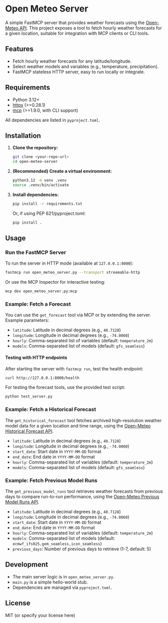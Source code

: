 # Open Meteo Server

A simple FastMCP server that provides weather forecasts using the [Open-Meteo API](https://open-meteo.com/). This project exposes a tool to fetch hourly weather forecasts for a given location, suitable for integration with MCP clients or CLI tools.

## Features

- Fetch hourly weather forecasts for any latitude/longitude.
- Select weather models and variables (e.g., temperature, precipitation).
- FastMCP stateless HTTP server, easy to run locally or integrate.

## Requirements

- Python 3.12+
- [httpx](https://www.python-httpx.org/) (>=0.28.1)
- [mcp](https://github.com/multiprocessio/mcp) (>=1.9.0, with CLI support)

All dependencies are listed in `pyproject.toml`.

## Installation

1. **Clone the repository:**
   ```bash
   git clone <your-repo-url>
   cd open-meteo-server
   ```

2. **(Recommended) Create a virtual environment:**
   ```bash
   python3.12 -m venv .venv
   source .venv/bin/activate
   ```

3. **Install dependencies:**
   ```bash
   pip install -r requirements.txt
   ```
   Or, if using PEP 621/pyproject.toml:
   ```bash
   pip install .
   ```

## Usage

### Run the FastMCP Server

To run the server in HTTP mode (available at `127.0.0.1:8000`):

```bash
fastmcp run open_meteo_server.py --transport streamable-http
```

Or use the MCP Inspector for interactive testing:

```bash
mcp dev open_meteo_server.py:mcp
```

### Example: Fetch a Forecast

You can use the `get_forecast` tool via MCP or by extending the server. Example parameters:

- `latitude`: Latitude in decimal degrees (e.g., `40.7128`)
- `longitude`: Longitude in decimal degrees (e.g., `-74.0060`)
- `hourly`: Comma-separated list of variables (default: `temperature_2m`)
- `models`: Comma-separated list of models (default: `gfs_seamless`)

#### Testing with HTTP endpoints

After starting the server with `fastmcp run`, test the health endpoint:

```bash
curl http://127.0.0.1:8000/health
```

For testing the forecast tools, use the provided test script:

```bash
python test_server.py
```

### Example: Fetch a Historical Forecast

The `get_historical_forecast` tool fetches archived high-resolution weather model data for a given location and time range, using the [Open-Meteo Historical Forecast API](https://open-meteo.com/en/docs/historical-forecast-api).

- `latitude`: Latitude in decimal degrees (e.g., `40.7128`)
- `longitude`: Longitude in decimal degrees (e.g., `-74.0060`)
- `start_date`: Start date in `YYYY-MM-DD` format
- `end_date`: End date in `YYYY-MM-DD` format
- `hourly`: Comma-separated list of variables (default: `temperature_2m`)
- `models`: Comma-separated list of models (default: `gfs_seamless`)

### Example: Fetch Previous Model Runs

The `get_previous_model_runs` tool retrieves weather forecasts from previous days to compare run-to-run performance, using the [Open-Meteo Previous Model Runs API](https://open-meteo.com/en/docs/previous-runs-api).

- `latitude`: Latitude in decimal degrees (e.g., `40.7128`)
- `longitude`: Longitude in decimal degrees (e.g., `-74.0060`)
- `start_date`: Start date in `YYYY-MM-DD` format
- `end_date`: End date in `YYYY-MM-DD` format
- `hourly`: Comma-separated list of variables (default: `temperature_2m`)
- `models`: Comma-separated list of models (default: `ecmwf_ifs025,gem_seamless,icon_seamless`)
- `previous_days`: Number of previous days to retrieve (1-7, default: 5)

## Development

- The main server logic is in `open_meteo_server.py`.
- `main.py` is a simple hello-world stub.
- Dependencies are managed via `pyproject.toml`.

## License

MIT (or specify your license here)
